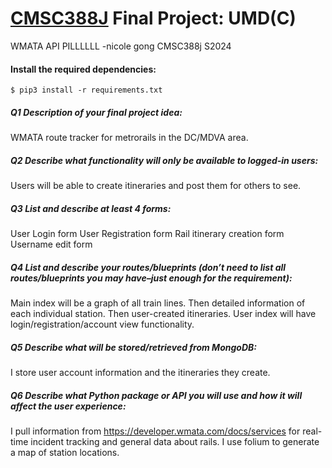 # [CMSC388J](https://aspear.cs.umd.edu/388j) Final Project: UMD(C)

WMATA API PILLLLLL -nicole gong CMSC388j S2024
#### Install the required dependencies:
```console
$ pip3 install -r requirements.txt
```
##### Q1 Description of your final project idea:
WMATA route tracker for metrorails in the DC/MDVA area.

##### Q2 Describe what functionality will only be available to logged-in users:
Users will be able to create itineraries and post them for others to see.

##### Q3 List and describe at least 4 forms:
User Login form
User Registration form
Rail itinerary creation form
Username edit form

##### Q4 List and describe your routes/blueprints (don’t need to list all routes/blueprints you may have–just enough for the requirement):
Main index will be a graph of all train lines. Then detailed information of each individual station. Then user-created itineraries. User index will have login/registration/account view functionality.

##### Q5 Describe what will be stored/retrieved from MongoDB:
I store user account information and the itineraries they create.

##### Q6 Describe what Python package or API you will use and how it will affect the user experience:
I pull information from https://developer.wmata.com/docs/services for real-time incident tracking and general data about rails. I use folium to generate a map of station locations.
